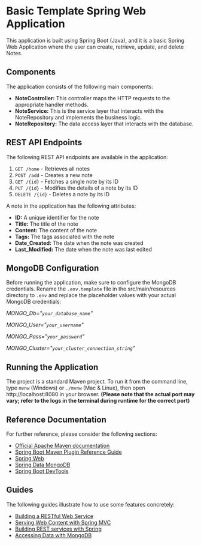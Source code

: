 # Basic Template Spring Web Application

This application is built using Spring Boot (Java), and it is a basic Spring Web Application where the user can create, retrieve, update, and delete Notes.

## Components

The application consists of the following main components:

- **NoteController:** This controller maps the HTTP requests to the appropriate handler methods.
- **NoteService:** This is the service layer that interacts with the NoteRepository and implements the business logic.
- **NoteRepository:** The data access layer that interacts with the database.

## REST API Endpoints

The following REST API endpoints are available in the application:

1. `GET /home` - Retrieves all notes
2. `POST /add` - Creates a new note
3. `GET /{id}` - Fetches a single note by its ID
4. `PUT /{id}` - Modifies the details of a note by its ID
5. `DELETE /{id}` - Deletes a note by its ID

A note in the application has the following attributes:

- **ID:** A unique identifier for the note
- **Title:** The title of the note
- **Content:** The content of the note
- **Tags:** The tags associated with the note
- **Date_Created:** The date when the note was created
- **Last_Modified:** The date when the note was last edited

## MongoDB Configuration

Before running the application, make sure to configure the MongoDB credentials. Rename the `.env.template` file in the src/main/resources directory to `.env` and replace the placeholder values with your actual MongoDB credentials:


*MONGO_Db="`your_database_name`"*

*MONGO_User="`your_username`"*

*MONGO_Pass="`your_password`"*

*MONGO_Cluster="`your_cluster_connection_string`"*

## Running the Application

The project is a standard Maven project. To run it from the command line, type `mvnw` (Windows) or `./mvnw` (Mac & Linux), then open http://localhost:8080 in your browser.
**(Please note that the actual port may vary; refer to the logs in the terminal during runtime for the correct port)**

## Reference Documentation
For further reference, please consider the following sections:

* [Official Apache Maven documentation](https://maven.apache.org/guides/index.html)
* [Spring Boot Maven Plugin Reference Guide](https://docs.spring.io/spring-boot/docs/3.1.2/maven-plugin/reference/html/)
* [Spring Web](https://docs.spring.io/spring-boot/docs/3.1.2/reference/htmlsinge/index.html#web)
* [Spring Data MongoDB](https://docs.spring.io/spring-boot/docs/3.1.2/reference/htmlsinge/index.html#data.nosql.mongodb)
* [Spring Boot DevTools](https://docs.spring.io/spring-boot/docs/3.1.2/reference/htmlsinge/index.html#using.devtools)

## Guides
The following guides illustrate how to use some features concretely:

* [Building a RESTful Web Service](https://spring.io/guides/gs/rest-service/)
* [Serving Web Content with Spring MVC](https://spring.io/guides/gs/serving-web-content/)
* [Building REST services with Spring](https://spring.io/guides/tutorials/rest/)
* [Accessing Data with MongoDB](https://spring.io/guides/gs/accessing-data-mongodb/)
